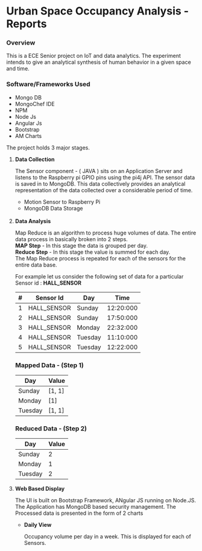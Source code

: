 <div>
	<div>
		<h1>Urban Space Occupancy Analysis - Reports</h1>
	</div>
	<div>	
		<h3>Overview</h3>
		<p>
		  This is a ECE Senior project on IoT and data analytics. The experiment intends to give an analytical synthesis of human behavior in a given space and time.
		  <br/>
		<h3>Software/Frameworks Used</h3>
		<p>
			<ul>
				<li>Mongo DB</li>
				<li>MongoChef IDE</li>
				<li>NPM</li>
				<li>Node Js</li>
				<li>Angular Js</li>
				<li>Bootstrap</li>
				<li>AM Charts</li>
			</ul>
		</p>		  
		  The project holds 3 major stages.
		  <ol>
			<li><strong>Data Collection</strong>
				<p>
					The Sensor component - ( JAVA ) sits on an Application Server and listens to the Raspberry pi GPIO pins using the pi4j API. The sensor data is saved in to MongoDB. This data collectively provides an analytical representation of the data collected over a considerable period of time.
				</p>
				<ul>
					<li>Motion Sensor to Raspberry Pi</li>
					<li>MongoDB Data Storage</li>
				</ul><br/>
			</li>
			<li><strong>Data Analysis</strong><br/>
				<p>
					Map Reduce is an algorithm to process huge volumes of data. The entire data process in basically broken into 2 steps.<br/> 
					<strong>MAP Step</strong> - In this stage the data is grouped per day.<br/>
					<strong>Reduce Step</strong> - In this stage the value is summed for each day.<br/>
					The Map Reduce process is repeated for each of the sensors for the entire data base.					
					<div>
						<div>
							<span>
								For example let us consider the following set of data for a particular Sensor id : <strong>HALL_SENSOR</strong>
							</span>						
							<table>
								<thead>
									<tr>
										<th>#</th>
										<th>Sensor Id</th>
										<th>Day</th>
										<th>Time</th>
									</tr>
								</thead>
								<tbody>
									<tr>
										<td>1</td>
										<td>HALL_SENSOR</td>
										<td>Sunday</td>
										<td>12:20:000</td>
									</tr>
									<tr>
										<td>2</td>
										<td>HALL_SENSOR</td>
										<td>Sunday</td>
										<td>17:50:000</td>
									</tr>
									<tr>
										<td>3</td>
										<td>HALL_SENSOR</td>
										<td>Monday</td>
										<td>22:32:000</td>
									</tr>
									<tr>
										<td>4</td>
										<td>HALL_SENSOR</td>
										<td>Tuesday</td>
										<td>11:10:000</td>
									</tr>
									<tr>
										<td>5</td>
										<td>HALL_SENSOR</td>
										<td>Tuesday</td>
										<td>12:22:000</td>
									</tr>								
								</tbody>
							</table>
						</div>
						<!-- /.table-responsive -->
					</div>
					<div>
						<div>
							<div>
								<div>	
								<h3>
									Mapped Data - (Step 1)
								</h3>
								<table>
									<thead>
										<tr>
											<th>Day</th>
											<th>Value</th>
										</tr>
									</thead>
									<tbody>
										<tr>
											<td>Sunday</td>
											<td>[1, 1]</td>
										</tr>
										<tr>
											<td>Monday</td>
											<td>[1]</td>
										</tr>
										<tr>
											<td>Tuesday</td>
											<td>[1, 1]</td>
										</tr>
									</tbody>
								</table>
								</div>
							</div>
							</div>	
							<div>
							<div>
								<div>	
								<h3>
									Reduced Data - (Step 2)
								</h3>								
								<table>
									<thead>
										<tr>
											<th>Day</th>
											<th>Value</th>
										</tr>
									</thead>
									<tbody>
										<tr>
											<td>Sunday</td>
											<td>2</td>
										</tr>
										<tr>
											<td>Monday</td>
											<td>1</td>
										</tr>
										<tr>
											<td>Tuesday</td>
											<td>2</td>
										</tr>
									</tbody>
								</table>
								</div>
							</div>
						</div>
					</div>							
				</p>				
			</li>
			<li><strong>Web Based Display</strong></li>	
				<p>
					The UI is built on Bootstrap Framework, ANgular JS running on Node.JS. The Application has MongoDB based security management. The Processed data is presented in the form of 2 charts
				</p>
				<ul>
					<li>
						<strong>Daily View</strong>
						<p>
							Occupancy volume per day in a week. This is displayed for each of Sensors.
						</p>
					</li>		
				</ul>
		  </ol>	  
		</p>
	</div>
</div>
